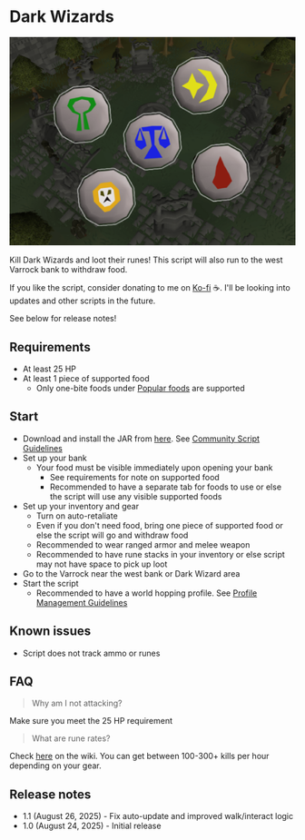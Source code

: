 # Dark Wizards

![img.png](img.png)

Kill Dark Wizards and loot their runes! This script will also run to the west Varrock bank to withdraw food.

If you like the script, consider donating to me on [Ko-fi](https://ko-fi.com/fruart) ☕. I'll be looking into updates and other scripts in the future.

See below for release notes!

## Requirements
- At least 25 HP
- At least 1 piece of supported food
  - Only one-bite foods under [Popular foods](https://oldschool.runescape.wiki/w/Food#Popular_foods) are supported

## Start
- Download and install the JAR from [here](https://github.com/fru-art/fru-scripts/blob/master/out/artifacts/DarkWizardScript.jar).  See [Community Script Guidelines](https://discord.com/channels/736938454478356570/1364978724105355324)
- Set up your bank
  - Your food must be visible immediately upon opening your bank
    - See requirements for note on supported food
    - Recommended to have a separate tab for foods to use or else the script will use any visible supported foods
- Set up your inventory and gear
  - Turn on auto-retaliate
  - Even if you don't need food, bring one piece of supported food or else the script will go and withdraw food
  - Recommended to wear ranged armor and melee weapon
  - Recommended to have rune stacks in your inventory or else script may not have space to pick up loot
- Go to the Varrock near the west bank or Dark Wizard area
- Start the script
    - Recommended to have a world hopping profile.  See [Profile Management Guidelines](https://discord.com/channels/736938454478356570/1393939764092207134/1393939764092207134)

## Known issues
- Script does not track ammo or runes

## FAQ
> Why am I not attacking?

Make sure you meet the 25 HP requirement

> What are rune rates?

Check [here](https://oldschool.runescape.wiki/w/Dark_wizard#Elemental_runes) on the wiki. You can get between 100-300+ kills per hour depending on your gear.

## Release notes
- 1.1 (August 26, 2025) - Fix auto-update and improved walk/interact logic
- 1.0 (August 24, 2025) - Initial release